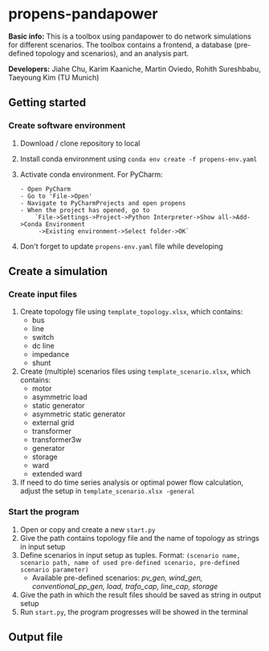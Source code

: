 # propens-pandapower

**Basic info:** This is a toolbox using pandapower to do network simulations for different scenarios. The toolbox contains a frontend, a database (pre-defined topology and scenarios), and an analysis part.

**Developers:** Jiahe Chu, Karim Kaaniche, Martin Oviedo, Rohith Sureshbabu, Taeyoung Kim (TU Munich)


## Getting started

### Create software environment

1. Download / clone repository to local
2. Install conda environment using `conda env create -f propens-env.yaml` 
3. Activate conda environment. For PyCharm:

       - Open PyCharm
       - Go to 'File->Open'
       - Navigate to PyCharmProjects and open propens
       - When the project has opened, go to 
           `File->Settings->Project->Python Interpreter->Show all->Add->Conda Environment
            ->Existing environment->Select folder->OK`

4. Don't forget to update `propens-env.yaml` file while developing


## Create a simulation

### Create input files

1. Create topology file using `template_topology.xlsx`, which contains:
   - bus
   - line
   - switch
   - dc line
   - impedance
   - shunt
2. Create (multiple) scenarios files using `template_scenario.xlsx`, which contains:
   - motor
   - asymmetric load
   - static generator
   - asymmetric static generator
   - external grid
   - transformer
   - transformer3w
   - generator
   - storage
   - ward
   - extended ward
3. If need to do time series analysis or optimal power flow calculation, adjust the setup in `template_scenario.xlsx -general`


### Start the program

1. Open or copy and create a new `start.py`
2. Give the path contains topology file and the name of topology as strings in input setup
3. Define scenarios in input setup as tuples. Format: `(scenario name, scenario path, name of used pre-defined scenario, pre-defined scenario parameter)`
   - Available pre-defined scenarios: _pv_gen, wind_gen, conventional_pp_gen, load, trafo_cap, line_cap, storage_
4. Give the path in which the result files should be saved as string in output setup
5. Run `start.py`, the program progresses will be showed in the terminal

## Output file
